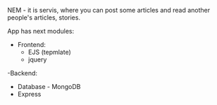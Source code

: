 NEM - it is servis, where you can post some articles and read another people's articles, stories. 

App has next modules:
 - Frontend:
   - EJS (tepmlate)
   - jquery

-Backend:
  - Database - MongoDB
  - Express


